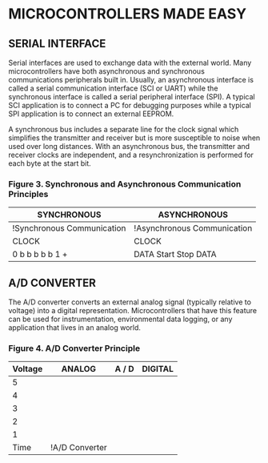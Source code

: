 # MICROCONTROLLERS MADE EASY

## SERIAL INTERFACE
Serial interfaces are used to exchange data with the external world. Many microcontrollers have both asynchronous and synchronous communications peripherals built in. Usually, an asynchronous interface is called a serial communication interface (SCI or UART) while the synchronous interface is called a serial peripheral interface (SPI). A typical SCI application is to connect a PC for debugging purposes while a typical SPI application is to connect an external EEPROM.

A synchronous bus includes a separate line for the clock signal which simplifies the transmitter and receiver but is more susceptible to noise when used over long distances. With an asynchronous bus, the transmitter and receiver clocks are independent, and a resynchronization is performed for each byte at the start bit.

### Figure 3. Synchronous and Asynchronous Communication Principles
| SYNCHRONOUS | ASYNCHRONOUS |
|-------------|---------------|
| !Synchronous Communication | !Asynchronous Communication |
| CLOCK       | CLOCK         |
| 0 b b b b b 1 + | DATA Start Stop DATA |

## A/D CONVERTER
The A/D converter converts an external analog signal (typically relative to voltage) into a digital representation. Microcontrollers that have this feature can be used for instrumentation, environmental data logging, or any application that lives in an analog world.

### Figure 4. A/D Converter Principle
| Voltage | ANALOG | A / D | DIGITAL |
|---------|--------|-------|---------|
| 5       |        |       |         |
| 4       |        |       |         |
| 3       |        |       |         |
| 2       |        |       |         |
| 1       |        |       |         |
| Time    | !A/D Converter |         |         |
